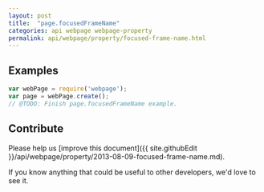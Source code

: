 ```yaml
---
layout: post
title:  "page.focusedFrameName"
categories: api webpage webpage-property
permalink: api/webpage/property/focused-frame-name.html
---
```


## Examples

```javascript
var webPage = require('webpage');
var page = webPage.create();
// @TODO: Finish page.focusedFrameName example.
```

## Contribute

Please help us [improve this document]({{ site.githubEdit }}/api/webpage/property/2013-08-09-focused-frame-name.md).

If you know anything that could be useful to other developers, we'd love to see it.


